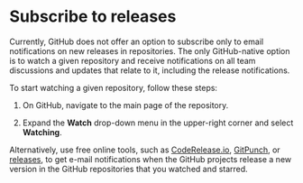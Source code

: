 # Subscribe to releases

Currently, GitHub does not offer an option to subscribe only to email notifications on new releases in repositories. The only GitHub-native option is to watch a given repository and receive notifications on all team discussions and updates that relate to it, including the release notifications.

To start watching a given repository, follow these steps:

1. On GitHub, navigate to the main page of the repository.

2. Expand the **Watch** drop-down menu in the upper-right corner and select **Watching**.

Alternatively, use free online tools, such as [CodeRelease.io](https://coderelease.io/), [GitPunch](https://gitpunch.com/), or [releases](https://releases.netlify.com/), to get e-mail notifications when the GitHub projects release a new version in the GitHub repositories that you watched and starred.
